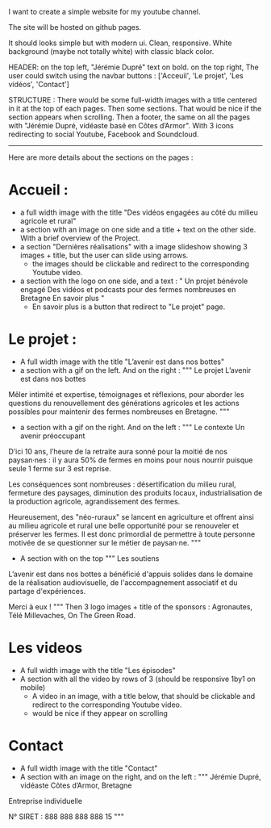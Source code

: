 I want to create a simple website for my youtube channel.

The site will be hosted on github pages.

It should looks simple but with modern ui. Clean, responsive. White background (maybe not totally white) with classic black color.

HEADER:
on the top left, "Jérémie Dupré" text on bold.
on the top right, The user could switch using the navbar buttons : ['Acceuil', 'Le projet', 'Les vidéos', 'Contact']

STRUCTURE :
There would be some full-width images with a title centered in it at the top of each pages.
Then some sections. That would be nice if the section appears when scrolling.
Then a footer, the same on all the pages with "Jérémie Dupré, vidéaste basé en Côtes d’Armor". With 3 icons redirecting to social Youtube, Facebook and Soundcloud.

---

Here are more details about the sections on the pages :

# Accueil :

- a full width image with the title "Des vidéos engagées au côté du milieu agricole et rural"
- a section with an image on one side and a title + text on the other side. With a brief overview of the Project.
- a section "Dernières réalisations" with a image slideshow showing 3 images + title, but the user can slide using arrows.
  - the images should be clickable and redirect to the corresponding Youtube video.
- a section with the logo on one side, and a text : "
  Un projet bénévole engagé
  Des vidéos et podcasts pour des fermes nombreuses en Bretagne
  En savoir plus
  "
  - En savoir plus is a button that redirect to "Le projet" page.

# Le projet :

- A full width image with the title "L’avenir est dans nos bottes"
- a section with a gif on the left. And on the right :
  """
  Le projet
  L’avenir est dans nos bottes

Mêler intimité et expertise, témoignages et réflexions, pour aborder les questions du renouvellement des générations agricoles et les actions possibles pour maintenir des fermes nombreuses en Bretagne.
"""

- a section with a gif on the right. And on the left :
  """
  Le contexte
  Un avenir préoccupant

D’ici 10 ans, l’heure de la retraite aura sonné pour la moitié de nos paysan·nes : il y aura 50% de fermes en moins pour nous nourrir puisque seule 1 ferme sur 3 est reprise.

Les conséquences sont nombreuses : désertification du milieu rural, fermeture des paysages, diminution des produits locaux, industrialisation de la production agricole, agrandissement des fermes.

Heureusement, des "néo-ruraux" se lancent en agriculture et offrent ainsi au milieu agricole et rural une belle opportunité pour se renouveler et préserver les fermes. Il est donc primordial de permettre à toute personne motivée de se questionner sur le métier de paysan·ne.
"""

- A section with on the top
  """
  Les soutiens

L’avenir est dans nos bottes a bénéficié d'appuis solides dans le domaine de la réalisation audiovisuelle, de l'accompagnement associatif et du partage d'expériences.

Merci à eux !
"""
Then 3 logo images + title of the sponsors : Agronautes, Télé Millevaches, On The Green Road.

# Les videos

- A full width image with the title "Les épisodes"
- A section with all the video by rows of 3 (should be responsive 1by1 on mobile)
  - A video in an image, with a title below, that should be clickable and redirect to the corresponding Youtube video.
  - would be nice if they appear on scrolling

# Contact

- A full width image with the title "Contact"
- A section with an image on the right, and on the left :
  """
  Jérémie Dupré, vidéaste
  Côtes d’Armor, Bretagne

Entreprise individuelle

N° SIRET : 888 888 888 888 15
"""
